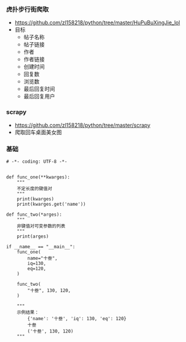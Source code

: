 ### 虎扑步行街爬取
  
  - https://github.com/zl158218/python/tree/master/HuPuBuXingJie_lol
  - 目标
    - 帖子名称
    - 帖子链接
    - 作者
    - 作者链接
    - 创建时间
    - 回复数
    - 浏览数
    - 最后回复时间
    - 最后回复用户
### scrapy
  - https://github.com/zl158218/python/tree/master/scrapy
  - 爬取回车桌面美女图


### 基础

```
# -*- coding: UTF-8 -*-


def func_one(**kwarges):
    """
    不定长度的键值对
    """
    print(kwarges)
    print(kwarges.get('name'))

def func_two(*arges):
    """
    非键值对可变参数的列表
    """
    print(arges)

if __name__ == "__main__":
    func_one(
        name="十叁",
        iq=130,
        eq=120,
    )

    func_two(
        "十叁", 130, 120,
    )
    
    """
    示例结果：
        {'name': '十叁', 'iq': 130, 'eq': 120}
        十叁
        ('十叁', 130, 120)
    """

```
